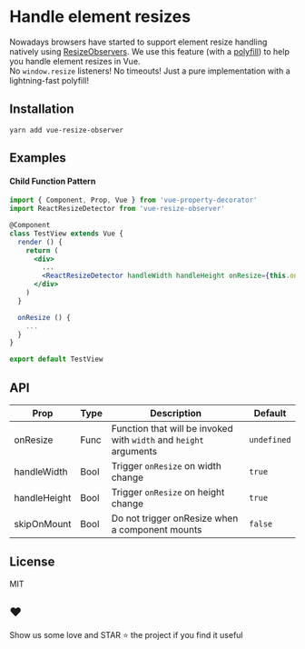 # Handle element resizes

Nowadays browsers have started to support element resize handling natively using [ResizeObservers](https://wicg.github.io/ResizeObserver/). We use this feature (with a [polyfill](https://github.com/que-etc/resize-observer-polyfill)) to help you handle element resizes in Vue.  
No `window.resize` listeners! No timeouts! Just a pure implementation with a lightning-fast polyfill!

## Installation

```
yarn add vue-resize-observer
```

## Examples

#### Child Function Pattern

```jsx
import { Component, Prop, Vue } from 'vue-property-decorator'
import ReactResizeDetector from 'vue-resize-observer'

@Component
class TestView extends Vue {
  render () {
    return (
      <div>
        ...
        <ReactResizeDetector handleWidth handleHeight onResize={this.onResize} />
      </div>
    )
  }

  onResize () {
    ...
  }
}

export default TestView
```

## API

| Prop           | Type   | Description                                                                                                                                                                                    | Default     |
| -------------- | ------ | ---------------------------------------------------------------------------------------------------------------------------------------------------------------------------------------------- | ----------- |
| onResize       | Func   | Function that will be invoked with `width` and `height` arguments                                                                                                                              | `undefined` |
| handleWidth    | Bool   | Trigger `onResize` on width change                                                                                                                                                             | `true`      |
| handleHeight   | Bool   | Trigger `onResize` on height change                                                                                                                                                            | `true`      |
| skipOnMount    | Bool   | Do not trigger onResize when a component mounts                                                                                                                                                | `false`     |

## License

MIT

## ❤️

Show us some love and STAR ⭐ the project if you find it useful
